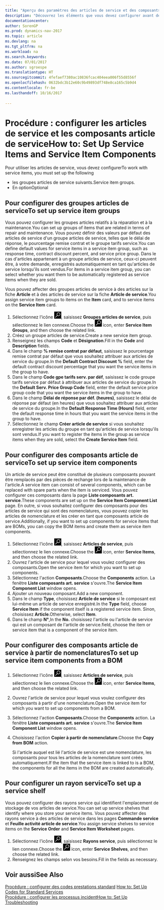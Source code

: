 ```yaml
---
title: "Aperçu des paramètres des articles de service et des composants article de service"
description: "Découvrez les éléments que vous devez configurer avant de pouvoir utiliser des articles de service, notamment les valeurs par défaut telles que le délai de réponse, le pourcentage remise contrat et le groupe tarifs service."
documentationcenter: 
author: SorenGP
ms.prod: dynamics-nav-2017
ms.topic: article
ms.devlang: na
ms.tgt_pltfrm: na
ms.workload: na
ms.search.keywords: 
ms.date: 07/01/2017
ms.author: sgroespe
ms.translationtype: HT
ms.sourcegitcommit: 4fefaef7380ac10836fcac404eea006f55d8556f
ms.openlocfilehash: 0632bdc3b12e60c9b49893df748e8ca165c5b9d4
ms.contentlocale: fr-be
ms.lasthandoff: 10/16/2017

---
```

# <a name="how-to-set-up-service-items-and-service-item-components"></a><span data-ttu-id="691df-103">Procédure : configurer les articles de service et les composants article de service</span><span class="sxs-lookup"><span data-stu-id="691df-103">How to: Set Up Service Items and Service Item Components</span></span>
<span data-ttu-id="691df-104">Pour utiliser les articles de service, vous devez configurer</span><span class="sxs-lookup"><span data-stu-id="691df-104">To work with service items, you must set up the following</span></span>

* <span data-ttu-id="691df-105">les groupes articles de service suivants.</span><span class="sxs-lookup"><span data-stu-id="691df-105">Service item groups.</span></span> 
* <span data-ttu-id="691df-106">En option</span><span class="sxs-lookup"><span data-stu-id="691df-106">Optional</span></span>

## <a name="to-set-up-service-item-groups"></a><span data-ttu-id="691df-107">Pour configurer des groupes articles de service</span><span class="sxs-lookup"><span data-stu-id="691df-107">To set up service item groups</span></span>
<span data-ttu-id="691df-108">Vous pouvez configurer les groupes articles relatifs à la réparation et à la maintenance.</span><span class="sxs-lookup"><span data-stu-id="691df-108">You can set up groups of items that are related in terms of repair and maintenance.</span></span> <span data-ttu-id="691df-109">Vous pouvez définir des valeurs par défaut des articles de service d'un groupe articles de service, telles que le délai de réponse, le pourcentage remise contrat et le groupe tarifs service.</span><span class="sxs-lookup"><span data-stu-id="691df-109">You can define default values for service items in a service item group, such as response time, contract discount percent, and service price group.</span></span> <span data-ttu-id="691df-110">Dans le cas d'articles appartenant à un groupe articles de service, ceux-ci peuvent être, à votre demande, enregistrés automatiquement en tant qu'articles de service lorsqu'ils sont vendus.</span><span class="sxs-lookup"><span data-stu-id="691df-110">For items in a service item group, you can select whether you want them to be automatically registered as service items when they are sold.</span></span>  
  
<span data-ttu-id="691df-111">Vous pouvez affecter des groupes articles de service à des articles sur la fiche **Article** et à des articles de service sur la fiche **Article de service**.</span><span class="sxs-lookup"><span data-stu-id="691df-111">You assign service item groups to items on the **Item** card, and to service items on the **Service Item** card.</span></span>  
  
1. <span data-ttu-id="691df-112">Sélectionnez l'icône ![Page ou état pour la recherche](media/ui-search/search_small.png "Page ou état pour la recherche"), saisissez **Groupes articles de service**, puis sélectionnez le lien connexe.</span><span class="sxs-lookup"><span data-stu-id="691df-112">Choose the ![Search for Page or Report](media/ui-search/search_small.png "Search for Page or Report icon") icon, enter **Service Item Groups**, and then choose the related link.</span></span>  
2. <span data-ttu-id="691df-113">Créez un groupe articles de service.</span><span class="sxs-lookup"><span data-stu-id="691df-113">Create a new service item group.</span></span>  
3. <span data-ttu-id="691df-114">Renseignez les champs **Code** et **Désignation**.</span><span class="sxs-lookup"><span data-stu-id="691df-114">Fill in the **Code** and **Description** fields.</span></span>  
4. <span data-ttu-id="691df-115">Dans le champ **% remise contrat par défaut**, saisissez le pourcentage remise contrat par défaut que vous souhaitez attribuer aux articles de service du groupe.</span><span class="sxs-lookup"><span data-stu-id="691df-115">In the **Default Contract Discount %** field, enter the default contract discount percentage that you want the service items in the group to have.</span></span>  
5. <span data-ttu-id="691df-116">Dans le champ **Code gpe tarifs serv. par déf**, saisissez le code groupe tarifs service par défaut à attribuer aux articles de service du groupe.</span><span class="sxs-lookup"><span data-stu-id="691df-116">In the **Default Serv. Price Group Code** field, enter the default service price group code that you want the service items in the group to have.</span></span>  
6. <span data-ttu-id="691df-117">Dans le champ **Délai de réponse par déf. (heures)**, saisissez le délai de réponse par défaut (en heures) que vous souhaitez attribuer aux articles de service du groupe.</span><span class="sxs-lookup"><span data-stu-id="691df-117">In the **Default Response Time (Hours)** field, enter the default response time in hours that you want the service items in the group to have.</span></span>  
7. <span data-ttu-id="691df-118">Sélectionnez le champ **Créer article de service** si vous souhaitez enregistrer les articles du groupe en tant qu'articles de service lorsqu'ils sont vendus.</span><span class="sxs-lookup"><span data-stu-id="691df-118">If you want to register the items in the group as service items when they are sold, select the **Create Service Item** field.</span></span>  

## <a name="to-set-up-service-item-components"></a><span data-ttu-id="691df-119">Pour configurer des composants article de service</span><span class="sxs-lookup"><span data-stu-id="691df-119">To set up service item components</span></span>
<span data-ttu-id="691df-120">Un article de service peut être constitué de plusieurs composants pouvant être remplacés par des pièces de rechange lors de la maintenance de l'article.</span><span class="sxs-lookup"><span data-stu-id="691df-120">A service item can consist of several components, which can be replaced with spare parts when the item is serviced.</span></span> <span data-ttu-id="691df-121">Vous pouvez configurer ces composants dans la page **Liste composants art. service**.</span><span class="sxs-lookup"><span data-stu-id="691df-121">These components are set up on the **Service Item Component List** page.</span></span> <span data-ttu-id="691df-122">En outre, si vous souhaitez configurer des composants pour des articles de service qui sont des nomenclatures, vous pouvez copier les articles de nomenclature et les créer en tant que composants article de service.</span><span class="sxs-lookup"><span data-stu-id="691df-122">Additionally, if you want to set up components for service items that are BOMs, you can copy the BOM items and create them as service item components.</span></span> 
  
1. <span data-ttu-id="691df-123">Sélectionnez l'icône ![Page ou état pour la recherche](media/ui-search/search_small.png "Page ou état pour la recherche"), saisissez **Articles de service**, puis sélectionnez le lien connexe.</span><span class="sxs-lookup"><span data-stu-id="691df-123">Choose the ![Search for Page or Report](media/ui-search/search_small.png "Search for Page or Report icon") icon, enter **Service Items**, and then choose the related link.</span></span> 
2. <span data-ttu-id="691df-124">Ouvrez l'article de service pour lequel vous voulez configurer des composants.</span><span class="sxs-lookup"><span data-stu-id="691df-124">Open the service item for which you want to set up components.</span></span>  
3. <span data-ttu-id="691df-125">Sélectionnez l'action **Composants**.</span><span class="sxs-lookup"><span data-stu-id="691df-125">Choose the **Components** action.</span></span> <span data-ttu-id="691df-126">La fenêtre **Liste composants art. service** s'ouvre.</span><span class="sxs-lookup"><span data-stu-id="691df-126">The **Service Item Component List** window opens.</span></span>  
4. <span data-ttu-id="691df-127">Ajouter un nouveau composant.</span><span class="sxs-lookup"><span data-stu-id="691df-127">Add a new component.</span></span>  
5. <span data-ttu-id="691df-128">Dans le champ **Type**, choisissez **Article de service** si le composant est lui-même un article de service enregistré.</span><span class="sxs-lookup"><span data-stu-id="691df-128">In the **Type** field, choose **Service Item** if the component itself is a registered service item.</span></span> <span data-ttu-id="691df-129">Sinon, choisissez **Article**.</span><span class="sxs-lookup"><span data-stu-id="691df-129">Otherwise, select **Item**.</span></span>  
6. <span data-ttu-id="691df-130">Dans le champ **N°**,</span><span class="sxs-lookup"><span data-stu-id="691df-130">In the **No.**</span></span> <span data-ttu-id="691df-131">choisissez l'article ou l'article de service qui est un composant de l'article de service.</span><span class="sxs-lookup"><span data-stu-id="691df-131">field, choose the item or service item that is a component of the service item.</span></span>  

## <a name="to-set-up-service-item-components-from-a-bom"></a><span data-ttu-id="691df-132">Pour configurer des composants article de service à partir de nomenclatures</span><span class="sxs-lookup"><span data-stu-id="691df-132">To set up service item components from a BOM</span></span>
1.  <span data-ttu-id="691df-133">Sélectionnez l'icône ![Page ou état pour la recherche](media/ui-search/search_small.png "Page ou état pour la recherche"), saisissez **Articles de service**, puis sélectionnez le lien connexe.</span><span class="sxs-lookup"><span data-stu-id="691df-133">Choose the ![Search for Page or Report](media/ui-search/search_small.png "Search for Page or Report icon") icon, enter **Service Items**, and then choose the related link.</span></span>  
2. <span data-ttu-id="691df-134">Ouvrez l'article de service pour lequel vous voulez configurer des composants à partir d'une nomenclature.</span><span class="sxs-lookup"><span data-stu-id="691df-134">Open the service item for which you want to set up components from a BOM.</span></span>  
3. <span data-ttu-id="691df-135">Sélectionnez l'action **Composants**.</span><span class="sxs-lookup"><span data-stu-id="691df-135">Choose the **Components** action.</span></span> <span data-ttu-id="691df-136">La fenêtre **Liste composants art. service** s'ouvre.</span><span class="sxs-lookup"><span data-stu-id="691df-136">The **Service Item Component List** window opens.</span></span>  
4. <span data-ttu-id="691df-137">Choisissez l'action **Copier à partir de nomenclature**.</span><span class="sxs-lookup"><span data-stu-id="691df-137">Choose the **Copy from BOM** action.</span></span>  
  
    <span data-ttu-id="691df-138">Si l'article auquel est lié l'article de service est une nomenclature, les composants pour tous les articles de la nomenclature sont créés automatiquement.</span><span class="sxs-lookup"><span data-stu-id="691df-138">If the item that the service item is linked to is a BOM, the components for all the items in the BOM are created automatically.</span></span>  

## <a name="to-set-up-a-service-shelf"></a><span data-ttu-id="691df-139">Pour configurer un rayon service</span><span class="sxs-lookup"><span data-stu-id="691df-139">To set up a service shelf</span></span>
<span data-ttu-id="691df-140">Vous pouvez configurer des rayons service qui identifient l'emplacement de stockage de vos articles de service.</span><span class="sxs-lookup"><span data-stu-id="691df-140">You can set up service shelves that identify where you store your service items.</span></span> <span data-ttu-id="691df-141">Vous pouvez affecter des rayons service à des articles de service dans les pages **Commande service** et **Feuille activité article de service**.</span><span class="sxs-lookup"><span data-stu-id="691df-141">You assign service shelves to service items on the **Service Order** and **Service Item Worksheet** pages.</span></span>  
  
1. <span data-ttu-id="691df-142">Sélectionnez l'icône ![Page ou état pour la recherche](media/ui-search/search_small.png "Page ou état pour la recherche"), saisissez **Rayons service**, puis sélectionnez le lien connexe.</span><span class="sxs-lookup"><span data-stu-id="691df-142">Choose the ![Search for Page or Report](media/ui-search/search_small.png "Search for Page or Report icon") icon, enter **Service Shelves**, and then choose the related link.</span></span>
2. <span data-ttu-id="691df-143">Renseignez les champs selon vos besoins.</span><span class="sxs-lookup"><span data-stu-id="691df-143">Fill in the fields as necessary.</span></span>

## <a name="see-also"></a><span data-ttu-id="691df-144">Voir aussi</span><span class="sxs-lookup"><span data-stu-id="691df-144">See Also</span></span>
<span data-ttu-id="691df-145">[Procédure : configurer des codes prestations standard](service-how-setup-service-coding.md) </span><span class="sxs-lookup"><span data-stu-id="691df-145">[How to: Set Up Codes for Standard Services](service-how-setup-service-coding.md) </span></span>  
[<span data-ttu-id="691df-146">Procédure : configurer les processus incident</span><span class="sxs-lookup"><span data-stu-id="691df-146">How to: Set Up Troubleshooting</span></span>](service-how-setup-troubleshooting.md)
